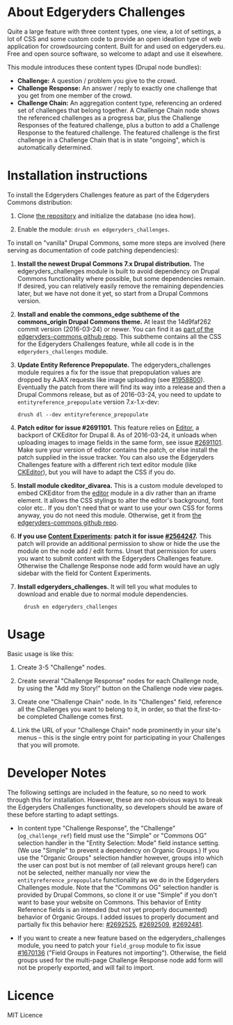 # About Edgeryders Challenges

Quite a large feature with three content types, one view, a lot of settings, a lot of CSS and some custom code to provide an open ideation type of web application for crowdsourcing content. Built for and used on edgeryders.eu. Free and open source software, so welcome to adapt and use it elsewhere.

This module introduces these content types (Drupal node bundles):

 - **Challenge:** A question / problem you give to the crowd.
 - **Challenge Response:** An answer / reply to exactly one challenge that you get from one member of the crowd.
 - **Challenge Chain:** An aggregation content type, referencing an ordered set of challenges that belong together. A Challenge Chain node shows the referenced challenges as a progress bar, plus the Challenge Responses of the featured challenge, plus a button to add a Challenge Response to the featured challenge. The featured challenge is the first challenge in a Challenge Chain that is in state "ongoing", which is automatically determined.


# Installation instructions

To install the Edgeryders Challenges feature as part of the Edgeryders Commons distribution:

 1. Clone [the repository](https://github.com/edgeryders/edgeryders-commons) and initialize the database (no idea how).
 
 2. Enable the module: `drush en edgeryders_challenges`.

 
To install on "vanilla" Drupal Commons, some more steps are involved (here serving as documentation of code patching dependencies):

 1. **Install the newest Drupal Commons 7.x Drupal distribution.** The edgeryders_challenges module is built to avoid dependency on Drupal Commons functionality where possible, but some dependencies remain. If desired, you can relatively easily remove the remaining dependencies later, but we have not done it yet, so start from a Drupal Commons version.
 
 2. **Install and enable the commons_edge subtheme of the commons_origin Drupal Commons theme.** At least the 14d9faf262 commit version (2016-03-24) or newer. You can find it as [part of the edgeryders-commons github repo](https://github.com/edgeryders/edgeryders-commons/tree/master/sites/all/themes/commons_edge). This subtheme contains all the CSS for the Edgeryders Challenges feature, while all code is in the `edgeryders_challenges` module.
 
 3. **Update Entity Reference Prepopulate.** The edgeryders_challenges module requires a fix for the issue that prepopulation values are dropped by AJAX requests like image uploading (see [#1958800](https://www.drupal.org/node/1958800)). Eventually the patch from there will find its way into a release and then a Drupal Commons release, but as of 2016-03-24, you need to update to `entityreference_prepopulate` version 7.x-1.x-dev:
 
        drush dl --dev entityreference_prepopulate
 
 4. **Patch editor for issue #2691101.** This feature relies on [Editor](https://www.drupal.org/project/editor), a backport of CKEditor for Drupal 8. As of 2016-03-24, it unloads when uploading images to image fields in the same form, see issue [#2691101](https://www.drupal.org/node/2691101). Make sure your version of editor contains the patch, or else install the patch supplied in the issue tracker. You can also use the Edgeryders Challenges feature with a different rich text editor module (like [CKEditor](https://www.drupal.org/project/ckeditor_mentions)), but you will have to adapt the CSS if you do.
 
 5. **Install module ckeditor_divarea.** This is a custom module developed to embed CKEditor from the [editor](https://www.drupal.org/project/editor) module in a div rather than an iframe element. It allows the CSS stylings to alter the editor's background, font color etc.. If you don't need that or want to use your own CSS for forms anyway, you do not need this module. Otherwise, get it from [the edgeryders-commons github repo](https://github.com/edgeryders/edgeryders-commons/tree/master/sites/all/modules/ckeditor_divarea).

 6. **If you use [Content Experiments](https://www.drupal.org/project/content_experiments): patch it for issue [#2564247](https://www.drupal.org/node/2564247).** This patch will provide an additional permission to show or hide the use the module on the node add / edit forms. Unset that permission for users you want to submit content with the Edgeryders Challenges feature. Otherwise the Challenge Response node add form would have an ugly sidebar with the field for Content Experiments.
 
 7. **Install edgeryders_challenges.** It will tell you what modules to download and enable due to normal module dependencies.
 
          drush en edgeryders_challenges


# Usage

Basic usage is like this:

 1. Create 3-5 "Challenge" nodes.
 
 2. Create several "Challenge Response" nodes for each Challenge node, by using the "Add my Story!" button on the Challenge node view pages.
 
 3. Create one "Challenge Chain" node. In its "Challenges" field, reference all the Challenges you want to belong to it, in order, so that the first-to-be completed Challenge comes first.
 
 4. Link the URL of your "Challenge Chain" node prominently in your site's menus – this is the single entry point for participating in your Challenges that you will promote.
 
 
# Developer Notes

The following settings are included in the feature, so no need to work through this for installation. However, these are non-obvious ways to break the Edgeryders Challenges functionality, so developers should be aware of these before starting to adapt settings.

 - In content type "Challenge Response", the "Challenge" (`og_challenge_ref`) field must use the "Simple" or "Commons OG" selection handler in the "Entity Selection: Mode" field instance setting. (We use "Simple" to prevent a dependency on Organic Groups.) If you use the "Organic Groups" selection handler however, groups into which the user can post but is not member of (all relevant groups here!) can not be selected, neither manually nor view the `entityreference_prepopulate` functionality as we do in the Edgeryders Challenges module. Note that  the "Commons OG" selection handler is provided by Drupal Commons, so clone it or use "Simple" if you don't want to base your website on Commons. This behavior of Entity Reference fields is an intended (but not yet properly documented) behavior of Organic Groups. I added issues to properly document and partially fix this behavior here: [#2692525](https://www.drupal.org/node/2692525), [#2692509](https://www.drupal.org/node/2692509), [#2692481](https://www.drupal.org/node/2692481).
 
 - If you want to create a new feature based on the edgeryders_challenges module, you need to patch your `field_group` module to fix issue [#1670136](https://www.drupal.org/node/1670136) ("Field Groups in Features not importing"). Otherwise, the field groups used for the multi-page Challenge Response node add form will not be properly exported, and will fail to import.


# Licence

MIT Licence
